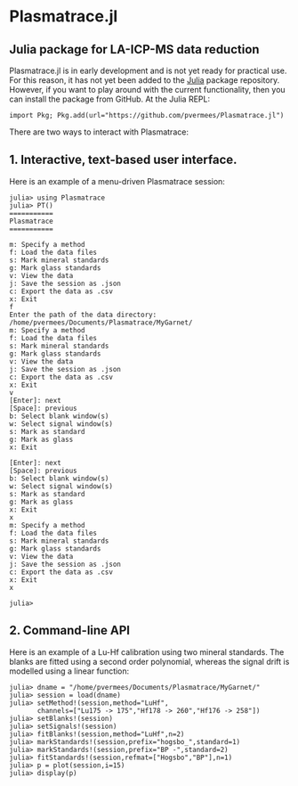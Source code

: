 # Plasmatrace.jl

## Julia package for LA-ICP-MS data reduction

Plasmatrace.jl is in early development and is not yet ready for
practical use. For this reason, it has not yet been added to the
[Julia](https://julialang.org/) package repository. However, if you
want to play around with the current functionality, then you can
install the package from GitHub.  At the Julia REPL:

```
import Pkg; Pkg.add(url="https://github.com/pvermees/Plasmatrace.jl")
```

There are two ways to interact with Plasmatrace:

## 1. Interactive, text-based user interface.

Here is an example of a menu-driven Plasmatrace session:

```
julia> using Plasmatrace
julia> PT()
===========
Plasmatrace
===========

m: Specify a method
f: Load the data files
s: Mark mineral standards
g: Mark glass standards
v: View the data
j: Save the session as .json
c: Export the data as .csv
x: Exit
f
Enter the path of the data directory:
/home/pvermees/Documents/Plasmatrace/MyGarnet/
m: Specify a method
f: Load the data files
s: Mark mineral standards
g: Mark glass standards
v: View the data
j: Save the session as .json
c: Export the data as .csv
x: Exit
v
[Enter]: next
[Space]: previous
b: Select blank window(s)
w: Select signal window(s)
s: Mark as standard
g: Mark as glass
x: Exit

[Enter]: next
[Space]: previous
b: Select blank window(s)
w: Select signal window(s)
s: Mark as standard
g: Mark as glass
x: Exit
x
m: Specify a method
f: Load the data files
s: Mark mineral standards
g: Mark glass standards
v: View the data
j: Save the session as .json
c: Export the data as .csv
x: Exit
x

julia>
```

## 2. Command-line API

Here is an example of a Lu-Hf calibration using two mineral standards.
The blanks are fitted using a second order polynomial, whereas the
signal drift is modelled using a linear function:

```
julia> dname = "/home/pvermees/Documents/Plasmatrace/MyGarnet/"
julia> session = load(dname)
julia> setMethod!(session,method="LuHf",
       channels=["Lu175 -> 175","Hf178 -> 260","Hf176 -> 258"])
julia> setBlanks!(session)
julia> setSignals!(session)
julia> fitBlanks!(session,method="LuHf",n=2)
julia> markStandards!(session,prefix="hogsbo_",standard=1)
julia> markStandards!(session,prefix="BP -",standard=2)
julia> fitStandards!(session,refmat=["Hogsbo","BP"],n=1)
julia> p = plot(session,i=15)
julia> display(p)
```